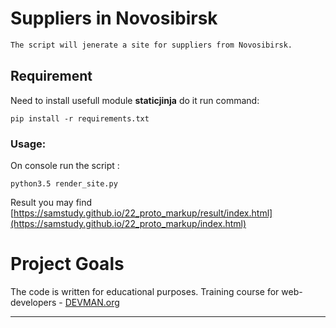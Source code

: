 # Suppliers in Novosibirsk

```sh
The script will jenerate a site for suppliers from Novosibirsk.

```
## Requirement
Need to install usefull module **staticjinja** do it run command:
```
pip install -r requirements.txt
```
### Usage:
On console run the script :
```
python3.5 render_site.py
```
Result you may find [https://samstudy.github.io/22_proto_markup/result/index.html](https://samstudy.github.io/22_proto_markup/index.html)

# Project Goals

The code is written for educational purposes. Training course for web-developers - [DEVMAN.org](https://devman.org)
____